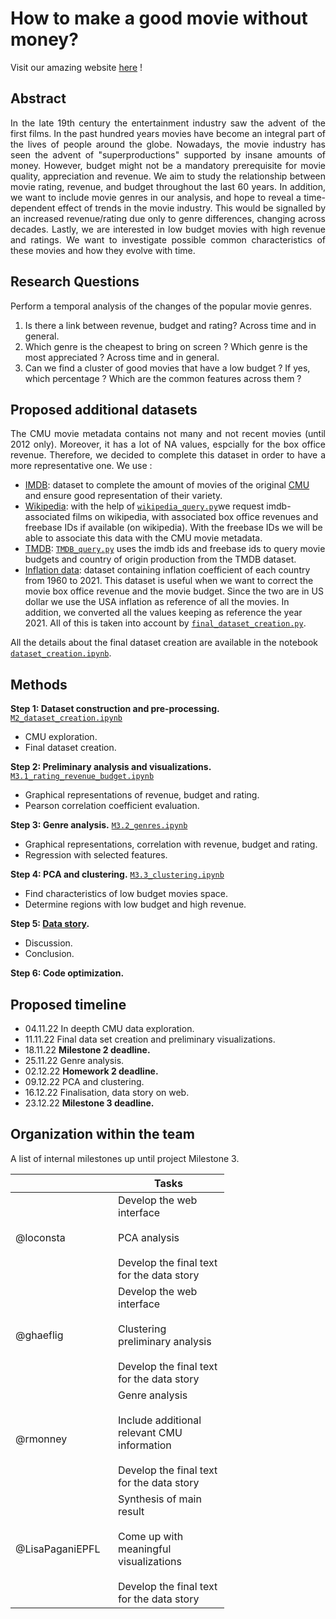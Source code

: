# How to make a good movie without money?

Visit our amazing website [here](https://loconsta.github.io/GoodMovieWithoutMoney/) !

## Abstract

<p align="justify"> In the late 19th century the entertainment industry saw the advent of the first films. In the past hundred years movies have become an integral part of the lives of people around the globe. Nowadays, the movie industry has seen the advent of "superproductions" supported by insane amounts of money. However, budget might not be a mandatory prerequisite for movie quality, appreciation and revenue. We aim to study the relationship between movie rating, revenue, and budget throughout the last 60 years. In addition, we want to include movie genres in our analysis, and hope to reveal a time-dependent effect of trends in the movie industry. This would be signalled by an increased revenue/rating due only to genre differences, changing across decades. Lastly, we are interested in low budget movies with high revenue and ratings. We want to investigate possible common characteristics of these movies and how they evolve with time. </p>



## Research Questions

Perform a temporal analysis of the changes of the popular movie genres.

1) Is there a link between revenue, budget and rating? Across time and in general.
2) Which genre is the cheapest to bring on screen ? Which genre is the most appreciated ? Across time and in general.
3) Can we find a cluster of good movies that have a low budget ? If yes, which percentage ? Which are the common features across them ?

## Proposed additional datasets
<p align="justify"> The CMU movie metadata contains not many and not recent movies (until 2012 only). Moreover, it has a lot of NA values, espcially for the box office revenue. Therefore, we decided to complete this dataset in order to have a more representative one. We use : </p>

*	[IMDB](https://datasets.imdbws.com/): dataset to complete the amount of movies of the original [CMU](http://www.cs.cmu.edu/~ark/personas/) and ensure good representation of their variety.
*	[Wikipedia](https://www.wikipedia.org/): with the help of [`wikipedia_query.py`](https://github.com/epfl-ada/ada-2022-project-nolemonnomelon/blob/main/wikipedia_query.py)we request imdb-associated films on wikipedia, with associated box office revenues and freebase IDs if available (on wikipedia). With the freebase IDs we will be able to associate this data with the CMU movie metadata.
*	[TMDB](https://developers.themoviedb.org/3/getting-started/introduction): [`TMDB_query.py`](https://github.com/epfl-ada/ada-2022-project-nolemonnomelon/blob/main/TMDB_query.py) uses the imdb ids and freebase ids to query movie budgets and country of origin production from the TMDB dataset.
* [Inflation data](https://data.worldbank.org/indicator/FP.CPI.TOTL.ZG): dataset containing inflation coefficient of each country from 1960 to 2021. This dataset is useful when we want to correct the movie box office revenue and the movie budget. Since the two are in US dollar we use the USA inflation as reference of all the movies. In addition, we converted all the values keeping as reference the year 2021.
All of this is taken into account by [`final_dataset_creation.py`](https://github.com/epfl-ada/ada-2022-project-nolemonnomelon/blob/main/final_dataset_creation.py).

All the details about the final dataset creation are available in the notebook [`dataset_creation.ipynb`](https://github.com/epfl-ada/ada-2022-project-nolemonnomelon/blob/main/dataset_creation.ipynb).

## Methods

**Step 1: Dataset construction and pre-processing.** [`M2_dataset_creation.ipynb`](https://github.com/epfl-ada/ada-2022-project-nolemonnomelon/blob/main/M2_dataset_creation.ipynb)

* CMU exploration.
* Final dataset creation.

**Step 2: Preliminary analysis and visualizations.** [`M3.1_rating_revenue_budget.ipynb`](https://github.com/epfl-ada/ada-2022-project-nolemonnomelon/blob/main/M3.1_rating_revenue_budget.ipynb)

* Graphical representations of revenue, budget and rating.
* Pearson correlation coefficient evaluation.

**Step 3: Genre analysis.** [`M3.2_genres.ipynb`](https://github.com/epfl-ada/ada-2022-project-nolemonnomelon/blob/main/M3.2_genres.ipynb)

* Graphical representations, correlation with revenue, budget and rating.
* Regression with selected features.  

**Step 4: PCA and clustering.** [`M3.3_clustering.ipynb`](https://github.com/epfl-ada/ada-2022-project-nolemonnomelon/blob/main/M3.3_clustering.ipynb)

* Find characteristics of low budget movies space.
* Determine regions with low budget and high revenue.

**Step 5: [Data story](https://loconsta.github.io/GoodMovieWithoutMoney/).**

* Discussion.
* Conclusion.

**Step 6: Code optimization.**

## Proposed timeline

* 04.11.22 In deepth CMU data exploration.
* 11.11.22 Final data set creation and preliminary visualizations.
* 18.11.22 **Milestone 2 deadline.**
* 25.11.22 Genre analysis.
* 02.12.22 **Homework 2 deadline.**
* 09.12.22 PCA and clustering.
* 16.12.22 Finalisation, data story on web.
* 23.12.22 **Milestone 3 deadline.**

## Organization within the team

A list of internal milestones up until project Milestone 3.

<table class="tg" style="undefined;table-layout: fixed; width: 342px">
<colgroup>
<col style="width: 164px">
<col style="width: 178px">
</colgroup>
<thead>
  <tr>
    <th class="tg-0lax"></th>
    <th class="tg-0lax">Tasks</th>
  </tr>
</thead>
<tbody>
  <tr>
    <td class="tg-0lax">@loconsta</td>
    <td class="tg-0lax">Develop the web interface<br><br>PCA analysis<br><br>Develop the final text for the data story</td>
  </tr>
  <tr>
    <td class="tg-0lax">@ghaeflig</td>
    <td class="tg-0lax">Develop the web interface<br><br>Clustering preliminary analysis<br><br>Develop the final text for the data story</td>
  </tr>
  <tr>
    <td class="tg-0lax">@rmonney</td>
    <td class="tg-0lax">Genre analysis<br><br>Include additional relevant CMU information<br><br>Develop the final text for the data story</td>
  </tr>
  <tr>
    <td class="tg-0lax">@LisaPaganiEPFL</td>
    <td class="tg-0lax">Synthesis of main result<br><br>Come up with meaningful visualizations<br><br>Develop the final text for the data story</td>
  </tr>
</tbody>
</table>
